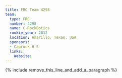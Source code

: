 ```yaml
---
title: FRC Team 4298
team:
  type: FRC
  number: 4298
  name: C-RockBotics
  rookie_year: 2012
  location: Amarillo, Texas, USA
  sponsors:
  - Caprock H S
  links:
    Website:
---
```


{% include remove_this_line_and_add_a_paragraph %}